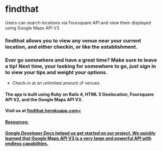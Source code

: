 <h1>findthat</h1>

Users can search locations via Foursquare API and view them displayed using Google Maps API V3

<h3>findthat allows you to view any venue near your current location, and either checkin, or like the establishment.</h3>

<h3>Ever go somewhere and have a great time? Make sure to leave a tip! Next time, your looking for somewhere to go, just sign in to view your tips and weight your options.</h3>

<ul>
<li>Check-in at an unlimited amount of venues.</li>
</ul>

<h4>The app is built using Ruby on Rails 4, HTML 5 Geolocation, Foursquare API V2, and the Google Maps API V3.</h4>

<h4>Visit us at <a href="http://findthat.herokuapp.com/">findthat.herokuapp.com<

<h4>Resources:</h4>
<p>Google Developer Docs helped us get started on our project. We quickly learned that Google Maps API V3 is a very large and powerful API with endless capabilities.<a href="https://developers.google.com/maps/"/></p>
